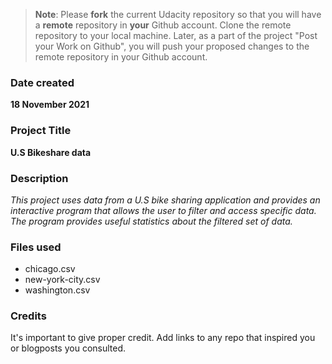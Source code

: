 >**Note**: Please **fork** the current Udacity repository so that you will have a **remote** repository in **your** Github account. Clone the remote repository to your local machine. Later, as a part of the project "Post your Work on Github", you will push your proposed changes to the remote repository in your Github account.

### Date created
**18 November 2021**

### Project Title
**U.S Bikeshare data**

### Description
*This project uses data from a U.S bike sharing application and provides an interactive program that allows the user to filter and access specific data. The program provides useful statistics about the filtered set of data.*

### Files used
* chicago.csv
* new-york-city.csv
* washington.csv 

### Credits
It's important to give proper credit. Add links to any repo that inspired you or blogposts you consulted.
